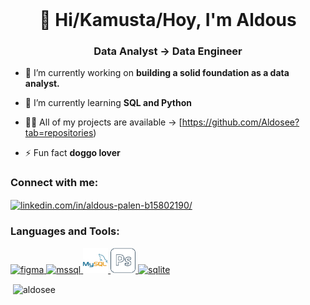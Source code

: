 
<img align="center" alt="" width="700" src="https://c.tenor.com/kqlEI-zeRL4AAAAC/tenor.gif">

<h1 align="center">👋 Hi/Kamusta/Hoy, I'm Aldous</h1>
<h3 align="center">Data Analyst -> Data Engineer</h3>


- 🔭 I’m currently working on **building a solid foundation as a data analyst.**

- 🌱 I’m currently learning **SQL and Python**

- 👨‍💻 All of my projects are available -> [https://github.com/Aldosee?tab=repositories)

- ⚡ Fun fact **doggo lover**

<h3 align="left">Connect with me:</h3>
<p align="left">
<a href="https://linkedin.com/in/linkedin.com/in/aldous-palen-b15802190/" target="blank"><img align="center" src="https://raw.githubusercontent.com/rahuldkjain/github-profile-readme-generator/master/src/images/icons/Social/linked-in-alt.svg" alt="linkedin.com/in/aldous-palen-b15802190/" height="30" width="40" /></a>
</p>

<h3 align="left">Languages and Tools:</h3>
<p align="left"> <a href="https://www.figma.com/" target="_blank" rel="noreferrer"> <img src="https://www.vectorlogo.zone/logos/figma/figma-icon.svg" alt="figma" width="40" height="40"/> </a> <a href="https://www.microsoft.com/en-us/sql-server" target="_blank" rel="noreferrer"> <img src="https://www.svgrepo.com/show/303229/microsoft-sql-server-logo.svg" alt="mssql" width="40" height="40"/> </a> <a href="https://www.mysql.com/" target="_blank" rel="noreferrer"> <img src="https://raw.githubusercontent.com/devicons/devicon/master/icons/mysql/mysql-original-wordmark.svg" alt="mysql" width="40" height="40"/> </a> <a href="https://www.photoshop.com/en" target="_blank" rel="noreferrer"> <img src="https://raw.githubusercontent.com/devicons/devicon/master/icons/photoshop/photoshop-line.svg" alt="photoshop" width="40" height="40"/> </a> <a href="https://www.sqlite.org/" target="_blank" rel="noreferrer"> <img src="https://www.vectorlogo.zone/logos/sqlite/sqlite-icon.svg" alt="sqlite" width="40" height="40"/> </a> </p>

<p>&nbsp;<img align="center" src="https://github-readme-stats.vercel.app/api?username=aldosee&show_icons=true&locale=en" alt="aldosee" /></p>

